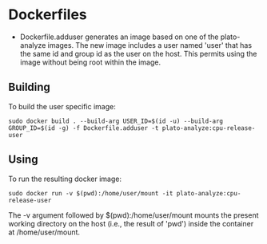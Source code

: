 # Dockerfiles
- Dockerfile.adduser generates an image based on one of the plato-analyze images.  The new image includes a user named 'user' that has the same id and group id as the user on the host.  This permits using the image without being root within the image.  

## Building
To build the user specific image:

```shell
sudo docker build . --build-arg USER_ID=$(id -u) --build-arg GROUP_ID=$(id -g) -f Dockerfile.adduser -t plato-analyze:cpu-release-user
```

## Using
To run the resulting docker image:

```shell
sudo docker run -v $(pwd):/home/user/mount -it plato-analyze:cpu-release-user
```

The -v argument followed by $(pwd):/home/user/mount mounts the present working directory on the host (i.e., the result of 'pwd') inside the container at /home/user/mount.
